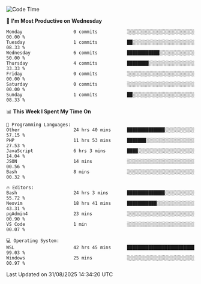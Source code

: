 <!--START_SECTION:waka-->
![Code Time](http://img.shields.io/badge/Code%20Time-5%2C714%20hrs%2023%20mins-blue)

📅 **I'm Most Productive on Wednesday** 

```text
Monday                   0 commits           ░░░░░░░░░░░░░░░░░░░░░░░░░   00.00 % 
Tuesday                  1 commits           ██░░░░░░░░░░░░░░░░░░░░░░░   08.33 % 
Wednesday                6 commits           ████████████░░░░░░░░░░░░░   50.00 % 
Thursday                 4 commits           ████████░░░░░░░░░░░░░░░░░   33.33 % 
Friday                   0 commits           ░░░░░░░░░░░░░░░░░░░░░░░░░   00.00 % 
Saturday                 0 commits           ░░░░░░░░░░░░░░░░░░░░░░░░░   00.00 % 
Sunday                   1 commits           ██░░░░░░░░░░░░░░░░░░░░░░░   08.33 % 
```


📊 **This Week I Spent My Time On** 

```text
💬 Programming Languages: 
Other                    24 hrs 40 mins      ██████████████░░░░░░░░░░░   57.15 % 
PHP                      11 hrs 53 mins      ███████░░░░░░░░░░░░░░░░░░   27.53 % 
JavaScript               6 hrs 3 mins        ████░░░░░░░░░░░░░░░░░░░░░   14.04 % 
JSON                     14 mins             ░░░░░░░░░░░░░░░░░░░░░░░░░   00.56 % 
Bash                     8 mins              ░░░░░░░░░░░░░░░░░░░░░░░░░   00.32 % 

🔥 Editors: 
Bash                     24 hrs 3 mins       ██████████████░░░░░░░░░░░   55.72 % 
Neovim                   18 hrs 41 mins      ███████████░░░░░░░░░░░░░░   43.31 % 
pgAdmin4                 23 mins             ░░░░░░░░░░░░░░░░░░░░░░░░░   00.90 % 
VS Code                  1 min               ░░░░░░░░░░░░░░░░░░░░░░░░░   00.07 % 

💻 Operating System: 
WSL                      42 hrs 45 mins      █████████████████████████   99.03 % 
Windows                  25 mins             ░░░░░░░░░░░░░░░░░░░░░░░░░   00.97 % 
```


 Last Updated on 31/08/2025 14:34:20 UTC
<!--END_SECTION:waka-->

